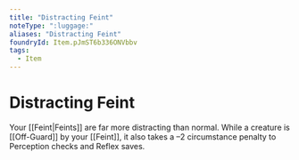```yaml
---
title: "Distracting Feint"
noteType: ":luggage:"
aliases: "Distracting Feint"
foundryId: Item.pJmST6b336ONVbbv
tags:
  - Item
---
```


# Distracting Feint

Your [[Feint|Feints]] are far more distracting than normal. While a creature is [[Off-Guard]] by your [[Feint]], it also takes a –2 circumstance penalty to Perception checks and Reflex saves.


